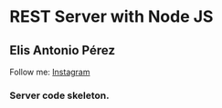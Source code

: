 # REST Server with Node JS

## Elis Antonio Pérez
Follow me: [Instagram](https://www.instagram.com/elisperezmusic)

### Server code skeleton.
